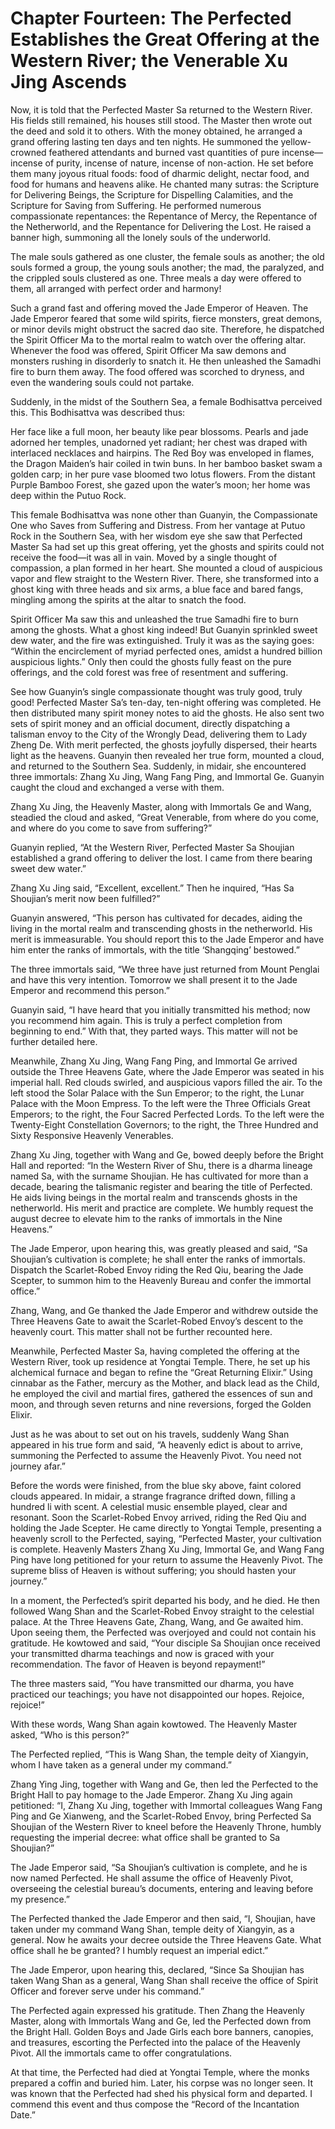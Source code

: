 # Chapter Fourteen: The Perfected Establishes the Great Offering at the Western River; the Venerable Xu Jing Ascends

Now, it is told that the Perfected Master Sa returned to the Western River. His fields still remained, his houses still stood. The Master then wrote out the deed and sold it to others. With the money obtained, he arranged a grand offering lasting ten days and ten nights. He summoned the yellow-crowned feathered attendants and burned vast quantities of pure incense—incense of purity, incense of nature, incense of non-action. He set before them many joyous ritual foods: food of dharmic delight, nectar food, and food for humans and heavens alike. He chanted many sutras: the Scripture for Delivering Beings, the Scripture for Dispelling Calamities, and the Scripture for Saving from Suffering. He performed numerous compassionate repentances: the Repentance of Mercy, the Repentance of the Netherworld, and the Repentance for Delivering the Lost. He raised a banner high, summoning all the lonely souls of the underworld.

The male souls gathered as one cluster, the female souls as another; the old souls formed a group, the young souls another; the mad, the paralyzed, and the crippled souls clustered as one. Three meals a day were offered to them, all arranged with perfect order and harmony!

Such a grand fast and offering moved the Jade Emperor of Heaven. The Jade Emperor feared that some wild spirits, fierce monsters, great demons, or minor devils might obstruct the sacred dao site. Therefore, he dispatched the Spirit Officer Ma to the mortal realm to watch over the offering altar. Whenever the food was offered, Spirit Officer Ma saw demons and monsters rushing in disorderly to snatch it. He then unleashed the Samadhi fire to burn them away. The food offered was scorched to dryness, and even the wandering souls could not partake.

Suddenly, in the midst of the Southern Sea, a female Bodhisattva perceived this. This Bodhisattva was described thus:

Her face like a full moon, her beauty like pear blossoms. Pearls and jade adorned her temples, unadorned yet radiant; her chest was draped with interlaced necklaces and hairpins. The Red Boy was enveloped in flames, the Dragon Maiden’s hair coiled in twin buns. In her bamboo basket swam a golden carp; in her pure vase bloomed two lotus flowers. From the distant Purple Bamboo Forest, she gazed upon the water’s moon; her home was deep within the Putuo Rock.

This female Bodhisattva was none other than Guanyin, the Compassionate One who Saves from Suffering and Distress. From her vantage at Putuo Rock in the Southern Sea, with her wisdom eye she saw that Perfected Master Sa had set up this great offering, yet the ghosts and spirits could not receive the food—it was all in vain. Moved by a single thought of compassion, a plan formed in her heart. She mounted a cloud of auspicious vapor and flew straight to the Western River. There, she transformed into a ghost king with three heads and six arms, a blue face and bared fangs, mingling among the spirits at the altar to snatch the food.

Spirit Officer Ma saw this and unleashed the true Samadhi fire to burn among the ghosts. What a ghost king indeed! But Guanyin sprinkled sweet dew water, and the fire was extinguished. Truly it was as the saying goes: “Within the encirclement of myriad perfected ones, amidst a hundred billion auspicious lights.” Only then could the ghosts fully feast on the pure offerings, and the cold forest was free of resentment and suffering.

See how Guanyin’s single compassionate thought was truly good, truly good! Perfected Master Sa’s ten-day, ten-night offering was completed. He then distributed many spirit money notes to aid the ghosts. He also sent two sets of spirit money and an official document, directly dispatching a talisman envoy to the City of the Wrongly Dead, delivering them to Lady Zheng De. With merit perfected, the ghosts joyfully dispersed, their hearts light as the heavens. Guanyin then revealed her true form, mounted a cloud, and returned to the Southern Sea. Suddenly, in midair, she encountered three immortals: Zhang Xu Jing, Wang Fang Ping, and Immortal Ge. Guanyin caught the cloud and exchanged a verse with them.

Zhang Xu Jing, the Heavenly Master, along with Immortals Ge and Wang, steadied the cloud and asked, “Great Venerable, from where do you come, and where do you come to save from suffering?”

Guanyin replied, “At the Western River, Perfected Master Sa Shoujian established a grand offering to deliver the lost. I came from there bearing sweet dew water.”

Zhang Xu Jing said, “Excellent, excellent.” Then he inquired, “Has Sa Shoujian’s merit now been fulfilled?”

Guanyin answered, “This person has cultivated for decades, aiding the living in the mortal realm and transcending ghosts in the netherworld. His merit is immeasurable. You should report this to the Jade Emperor and have him enter the ranks of immortals, with the title ‘Shangqing’ bestowed.”

The three immortals said, “We three have just returned from Mount Penglai and have this very intention. Tomorrow we shall present it to the Jade Emperor and recommend this person.”

Guanyin said, “I have heard that you initially transmitted his method; now you recommend him again. This is truly a perfect completion from beginning to end.” With that, they parted ways. This matter will not be further detailed here.

Meanwhile, Zhang Xu Jing, Wang Fang Ping, and Immortal Ge arrived outside the Three Heavens Gate, where the Jade Emperor was seated in his imperial hall. Red clouds swirled, and auspicious vapors filled the air. To the left stood the Solar Palace with the Sun Emperor; to the right, the Lunar Palace with the Moon Empress. To the left were the Three Officials Great Emperors; to the right, the Four Sacred Perfected Lords. To the left were the Twenty-Eight Constellation Governors; to the right, the Three Hundred and Sixty Responsive Heavenly Venerables.

Zhang Xu Jing, together with Wang and Ge, bowed deeply before the Bright Hall and reported: “In the Western River of Shu, there is a dharma lineage named Sa, with the surname Shoujian. He has cultivated for more than a decade, bearing the talismanic register and bearing the title of Perfected. He aids living beings in the mortal realm and transcends ghosts in the netherworld. His merit and practice are complete. We humbly request the august decree to elevate him to the ranks of immortals in the Nine Heavens.”

The Jade Emperor, upon hearing this, was greatly pleased and said, “Sa Shoujian’s cultivation is complete; he shall enter the ranks of immortals. Dispatch the Scarlet-Robed Envoy riding the Red Qiu, bearing the Jade Scepter, to summon him to the Heavenly Bureau and confer the immortal office.”

Zhang, Wang, and Ge thanked the Jade Emperor and withdrew outside the Three Heavens Gate to await the Scarlet-Robed Envoy’s descent to the heavenly court. This matter shall not be further recounted here.

Meanwhile, Perfected Master Sa, having completed the offering at the Western River, took up residence at Yongtai Temple. There, he set up his alchemical furnace and began to refine the “Great Returning Elixir.” Using cinnabar as the Father, mercury as the Mother, and black lead as the Child, he employed the civil and martial fires, gathered the essences of sun and moon, and through seven returns and nine reversions, forged the Golden Elixir.

Just as he was about to set out on his travels, suddenly Wang Shan appeared in his true form and said, “A heavenly edict is about to arrive, summoning the Perfected to assume the Heavenly Pivot. You need not journey afar.”

Before the words were finished, from the blue sky above, faint colored clouds appeared. In midair, a strange fragrance drifted down, filling a hundred li with scent. A celestial music ensemble played, clear and resonant. Soon the Scarlet-Robed Envoy arrived, riding the Red Qiu and holding the Jade Scepter. He came directly to Yongtai Temple, presenting a heavenly scroll to the Perfected, saying, “Perfected Master, your cultivation is complete. Heavenly Masters Zhang Xu Jing, Immortal Ge, and Wang Fang Ping have long petitioned for your return to assume the Heavenly Pivot. The supreme bliss of Heaven is without suffering; you should hasten your journey.”

In a moment, the Perfected’s spirit departed his body, and he died. He then followed Wang Shan and the Scarlet-Robed Envoy straight to the celestial palace. At the Three Heavens Gate, Zhang, Wang, and Ge awaited him. Upon seeing them, the Perfected was overjoyed and could not contain his gratitude. He kowtowed and said, “Your disciple Sa Shoujian once received your transmitted dharma teachings and now is graced with your recommendation. The favor of Heaven is beyond repayment!”

The three masters said, “You have transmitted our dharma, you have practiced our teachings; you have not disappointed our hopes. Rejoice, rejoice!”

With these words, Wang Shan again kowtowed. The Heavenly Master asked, “Who is this person?”

The Perfected replied, “This is Wang Shan, the temple deity of Xiangyin, whom I have taken as a general under my command.”

Zhang Ying Jing, together with Wang and Ge, then led the Perfected to the Bright Hall to pay homage to the Jade Emperor. Zhang Xu Jing again petitioned: “I, Zhang Xu Jing, together with Immortal colleagues Wang Fang Ping and Ge Xianweng, and the Scarlet-Robed Envoy, bring Perfected Sa Shoujian of the Western River to kneel before the Heavenly Throne, humbly requesting the imperial decree: what office shall be granted to Sa Shoujian?”

The Jade Emperor said, “Sa Shoujian’s cultivation is complete, and he is now named Perfected. He shall assume the office of Heavenly Pivot, overseeing the celestial bureau’s documents, entering and leaving before my presence.”

The Perfected thanked the Jade Emperor and then said, “I, Shoujian, have taken under my command Wang Shan, temple deity of Xiangyin, as a general. Now he awaits your decree outside the Three Heavens Gate. What office shall he be granted? I humbly request an imperial edict.”

The Jade Emperor, upon hearing this, declared, “Since Sa Shoujian has taken Wang Shan as a general, Wang Shan shall receive the office of Spirit Officer and forever serve under his command.”

The Perfected again expressed his gratitude. Then Zhang the Heavenly Master, along with Immortals Wang and Ge, led the Perfected down from the Bright Hall. Golden Boys and Jade Girls each bore banners, canopies, and treasures, escorting the Perfected into the palace of the Heavenly Pivot. All the immortals came to offer congratulations.

At that time, the Perfected had died at Yongtai Temple, where the monks prepared a coffin and buried him. Later, his corpse was no longer seen. It was known that the Perfected had shed his physical form and departed. I commend this event and thus compose the “Record of the Incantation Date.”